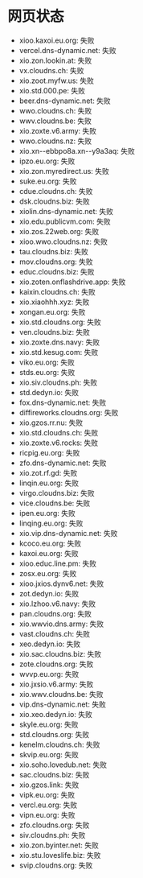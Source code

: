 # 网页状态
- xioo.kaxoi.eu.org: 失败
- vercel.dns-dynamic.net: 失败
- xio.zon.lookin.at: 失败
- vx.cloudns.ch: 失败
- xio.zoot.myfw.us: 失败
- xio.std.000.pe: 失败
- beer.dns-dynamic.net: 失败
- wwo.cloudns.ch: 失败
- wwv.cloudns.be: 失败
- xio.zoxte.v6.army: 失败
- wwo.cloudns.nz: 失败
- xio.xn--ebbpo8a.xn--y9a3aq: 失败
- ipzo.eu.org: 失败
- xio.zon.myredirect.us: 失败
- suke.eu.org: 失败
- cdue.cloudns.ch: 失败
- dsk.cloudns.biz: 失败
- xiolin.dns-dynamic.net: 失败
- xio.edu.publicvm.com: 失败
- xio.zos.22web.org: 失败
- xioo.wwo.cloudns.nz: 失败
- tau.cloudns.biz: 失败
- mov.cloudns.org: 失败
- educ.cloudns.biz: 失败
- xio.zoten.onflashdrive.app: 失败
- kaixin.cloudns.ch: 失败
- xio.xiaohhh.xyz: 失败
- xongan.eu.org: 失败
- xio.std.cloudns.org: 失败
- ven.cloudns.biz: 失败
- xio.zoxte.dns.navy: 失败
- xio.std.kesug.com: 失败
- viko.eu.org: 失败
- stds.eu.org: 失败
- xio.siv.cloudns.ph: 失败
- std.dedyn.io: 失败
- fox.dns-dynamic.net: 失败
- diffireworks.cloudns.org: 失败
- xio.gzos.rr.nu: 失败
- xio.std.cloudns.ch: 失败
- xio.zoxte.v6.rocks: 失败
- ricpig.eu.org: 失败
- zfo.dns-dynamic.net: 失败
- xio.zot.rf.gd: 失败
- linqin.eu.org: 失败
- virgo.cloudns.biz: 失败
- vice.cloudns.be: 失败
- ipen.eu.org: 失败
- linqing.eu.org: 失败
- xio.vip.dns-dynamic.net: 失败
- kcoco.eu.org: 失败
- kaxoi.eu.org: 失败
- xioo.educ.line.pm: 失败
- zosx.eu.org: 失败
- xioo.jxios.dynv6.net: 失败
- zot.dedyn.io: 失败
- xio.lzhoo.v6.navy: 失败
- pan.cloudns.org: 失败
- xio.wwvio.dns.army: 失败
- vast.cloudns.ch: 失败
- xeo.dedyn.io: 失败
- xio.sac.cloudns.biz: 失败
- zote.cloudns.org: 失败
- wvvp.eu.org: 失败
- xio.jxsio.v6.army: 失败
- xio.wwv.cloudns.be: 失败
- vip.dns-dynamic.net: 失败
- xio.xeo.dedyn.io: 失败
- skyle.eu.org: 失败
- std.cloudns.org: 失败
- kenelm.cloudns.ch: 失败
- skvip.eu.org: 失败
- xio.soho.lovedub.net: 失败
- sac.cloudns.biz: 失败
- xio.gzos.link: 失败
- vipk.eu.org: 失败
- vercl.eu.org: 失败
- vipn.eu.org: 失败
- zfo.cloudns.org: 失败
- siv.cloudns.ph: 失败
- xio.zon.byinter.net: 失败
- xio.stu.loveslife.biz: 失败
- svip.cloudns.org: 失败
